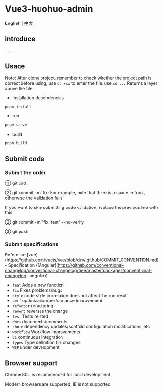 # Vue3-huohuo-admin

**English** | [中文](./README.zh-CN.md)

## introduce

......

## Usage

Note: After clone project, remember to check whether the project path is correct before using, use `cd xxx` to enter the file, use `cd ...` Returns a layer above the file

- Installation dependencies

```bash
pnpm install
```

- run

```bash
pnpm serve
```

- build

```bash
pnpm build
```

## Submit code

### Submit the order

① git add .

② git commit -m 'fix: For example, note that there is a space in front, otherwise the validation fails'

If you want to skip submitting code validation, replace the previous line with this

② git commit -m "fix: test" --no-verify

③ git push

### Submit specifications

Reference [vue] (<https://github.com/vuejs/vue/blob/dev/.github/COMMIT_CONVENTION.md>) - Specification ([Angular](<https://github.com/conventional-changelog/conventional-changelog/tree/master/packages/conventional-changelog>- angular))

- `feat` Adds a new function
- `fix` Fixes problems/bugs
- `style` code style correlation does not affect the run result
- `perf` optimization/performance improvement
- `refactor` refactoring
- `revert` reverses the change
- `test` Tests related
- `docs` documents/comments
- `chore` dependency updates/scaffold configuration modifications, etc
- `workflow` Workflow improvements
- `CI` continuous integration
- `types` Type definition file changes
- `WIP` under development

## Browser support

Chrome 80+ is recommended for local development

Modern browsers are supported, IE is not supported
